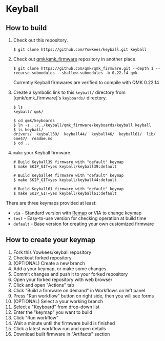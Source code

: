 # Keyball

## How to build

1. Check out this repository.

    ```console
    $ git clone https://github.com/Yowkees/keyball.git keyball
    ```

2. Check out [qmk/qmk_firmware](https://github.com/qmk/qmk_firmware/) repository in another place.

    ```console
    $ git clone https://github.com/qmk/qmk_firmware.git --depth 1 --recurse-submodules --shallow-submodules -b 0.22.14 qmk
    ```

    Currently Keyball firmwares are verified to compile with QMK 0.22.14

3. Create a symbolic link to this `keyball/` directory from [qmk/qmk_firmware]'s `keyboards/` directory.

    ```console
    $ ls
    keyball/ qmk/

    $ cd qmk/keyboards
    $ ln -s ../../keyball/qmk_firmware/keyboards/keyball keyball
    $ ls keyball/
    drivers/  keyball39/  keyball44/  keyball46/  keyball61/  lib/  one47/  readme.md
    $ cd ..
    ```

4. `make` your Keyball firmware.

    ```console
    # Build Keyball39 firmware with "default" keymap
    $ make SKIP_GIT=yes keyball/keyball39:default

    # Build Keyball44 firmware with "default" keymap
    $ make SKIP_GIT=yes keyball/keyball44:default

    # Build Keyball61 firmware with "default" keymap
    $ make SKIP_GIT=yes keyball/keyball61:default
    ```

There are three keymaps provided at least:

* `via` - Standard version with [Remap](https://remap-keys.app/) or VIA to change keymap
* `test` - Easy-to-use version for checking operation at build time
* `default` - Base version for creating your own customized firmware

## How to create your keymap

1. Fork this Yowkees/keyball repository
2. Checkout forked repository
3. (OPTIONAL) Create a new branch
4. Add a your keymap, or make some changes
5. Commit changes and push it to your forked repository
6. Open your forked repository with web browser
7. Click and open "Actions" tab
8. Click "Build a firmware on demand" in Workflows on left panel
9. Press "Run workflow" button on right side, then you will see forms
10. (OPTIONAL) Select a your working branch
11. Select a "Keyboard" from drop-down list
12. Enter the "keymap" you want to build
13. Click "Run workflow"
14. Wait a minute until the firmware build is finished
15. Click a latest workflow run and open details
16. Download built firmware in "Artifacts" section
